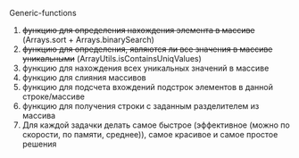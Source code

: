 Generic-functions
1. ~~функцию для определения нахождения элемента в массиве~~ (Arrays.sort + Arrays.binarySearch)
2. ~~функцию для определения, являются ли все значения в массиве уникальными~~ (ArrayUtils.isContainsUniqValues)
3. функцию для нахождения всех уникальных значений в массиве
4. функцию для слияния массивов
5. функцию для подсчета вхождений подстрок элементов в данной строке/массиве
6. функцию для получения строки с заданным разделителем из массива
7. Для каждой задачки делать самое быстрое (эффективное (можно по скорости, по памяти, среднее)), самое красивое и самое простое решения